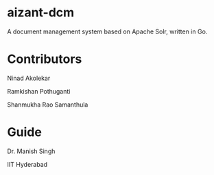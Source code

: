 # aizant-dcm
A document management system based on Apache Solr, written in Go.

# Contributors
Ninad Akolekar

Ramkishan Pothuganti

Shanmukha Rao Samanthula

# Guide
Dr. Manish Singh 

IIT Hyderabad
